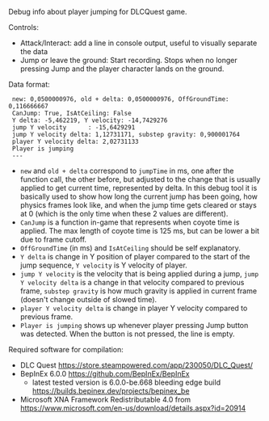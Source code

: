 Debug info about player jumping for DLCQuest game.

Controls:
- Attack/Interact: add a line in console output, useful to visually separate the data
- Jump or leave the ground: Start recording. Stops when no longer pressing Jump and the player character lands on the ground.

Data format:
```
 new: 0,0500000976, old + delta: 0,0500000976, OffGroundTime: 0,116666667
 CanJump: True, IsAtCeiling: False
 Y delta: -5,462219, Y velocity: -14,7429276
 jump Y velocity      : -15,6429291
 jump Y velocity delta: 1,12731171, substep gravity: 0,900001764
 player Y velocity delta: 2,02731133
 Player is jumping
 ---
```
- `new` and `old + delta` correspond to `jumpTime` in ms, one after the function call, the other before, but adjusted to the change that is usually applied to get current time, represented by delta. In this debug tool it is basically used to show how long the current jump has been going, how physics frames look like, and when the jump time gets cleared or stays at 0 (which is the only time when these 2 values are different).
- `CanJump` is a function in-game that represents when coyote time is applied. The max length of coyote time is 125 ms, but can be lower a bit due to frame cutoff.
- `OffGroundTime` (in ms) and `IsAtCeiling` should be self explanatory.
- `Y delta` is change in Y position of player compared to the start of the jump sequence, `Y velocity` is Y velocity of player.
- `jump Y velocity` is the velocity that is being applied during a jump, `jump Y velocity delta` is a change in that velocity compared to previous frame, `substep gravity` is how much gravity is applied in current frame (doesn't change outside of slowed time).
- `player Y velocity delta` is change in player Y velocity compared to previous frame.
- `Player is jumping` shows up whenever player pressing Jump button was detected. When the button is not pressed, the line is empty.

Required software for compilation:
- DLC Quest https://store.steampowered.com/app/230050/DLC_Quest/
- BepInEx 6.0.0 https://github.com/BepInEx/BepInEx
  - latest tested version is 6.0.0-be.668 bleeding edge build https://builds.bepinex.dev/projects/bepinex_be
- Microsoft XNA Framework Redistributable 4.0 from https://www.microsoft.com/en-us/download/details.aspx?id=20914
